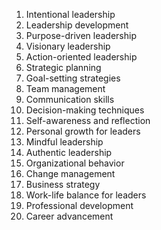 1. Intentional leadership
2. Leadership development
3. Purpose-driven leadership
4. Visionary leadership
5. Action-oriented leadership
6. Strategic planning
7. Goal-setting strategies
8. Team management
9. Communication skills
10. Decision-making techniques
11. Self-awareness and reflection
12. Personal growth for leaders
13. Mindful leadership
14. Authentic leadership
15. Organizational behavior
16. Change management
17. Business strategy
18. Work-life balance for leaders
19. Professional development
20. Career advancement
